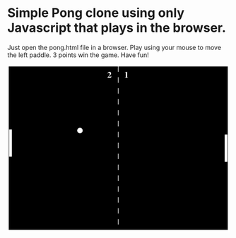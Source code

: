 # Simple Pong clone using only Javascript that plays in the browser.

Just open the pong.html file in a browser. Play using your mouse to move the left paddle. 3 points win the game. Have fun!

![Pong Screenshot](https://github.com/jamesalmeida/pong-clone-in-JS/blob/master/pong-screenshot.png)

